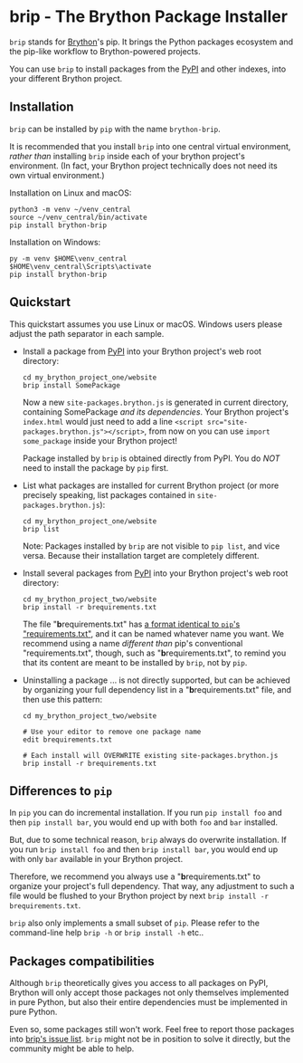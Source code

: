 # brip - The Brython Package Installer

`brip` stands for [Brython](https://brython.info/)'s pip.
It brings the Python packages ecosystem and the pip-like workflow to Brython-powered projects.

You can use `brip` to install packages from the [PyPI](https://pypi.org) and other indexes, into your different Brython project.


## Installation

`brip` can be installed by `pip` with the name `brython-brip`.

It is recommended that you install `brip` into one central virtual environment,
*rather than* installing `brip` inside each of your brython project's environment.
(In fact, your Brython project technically does not need its own virtual environment.)

Installation on Linux and macOS:

```
python3 -m venv ~/venv_central
source ~/venv_central/bin/activate
pip install brython-brip
```

Installation on Windows:

```
py -m venv $HOME\venv_central
$HOME\venv_central\Scripts\activate
pip install brython-brip
```


## Quickstart

This quickstart assumes you use Linux or macOS.
Windows users please adjust the path separator in each sample.

* Install a package from [PyPI](https://pypi.org) into your Brython project's web root directory:

  ```
  cd my_brython_project_one/website
  brip install SomePackage
  ```

  Now a new `site-packages.brython.js` is generated in current directory,
  containing SomePackage *and its dependencies*.
  Your Brython project's `index.html` would just need to add a line
  `<script src="site-packages.brython.js"></script>`,
  from now on you can use `import some_package` inside your Brython project!

  Package installed by `brip` is obtained directly from PyPI.
  You do *NOT* need to install the package by `pip` first.


* List what packages are installed for current Brython project
  (or more precisely speaking, list packages contained in `site-packages.brython.js`):

  ```
  cd my_brython_project_one/website
  brip list
  ```

  Note:
  Packages installed by `brip` are not visible to `pip list`, and vice versa.
  Because their installation target are completely different.


* Install several packages from [PyPI](https://pypi.org) into your Brython project's web root directory:

  ```
  cd my_brython_project_two/website
  brip install -r brequirements.txt
  ```

  The file "**b**requirements.txt" has
  [a format identical to `pip`'s "requirements.txt"](https://pip.pypa.io/en/stable/cli/pip_install/#requirements-file-format),
  and it can be named whatever name you want.
  We recommend using a name *different than* pip's conventional "requirements.txt",
  though, such as "**b**requirements.txt",
  to remind you that its content are meant to be installed by `brip`, not by `pip`.


* Uninstalling a package ... is not directly supported, but can be achieved by
  organizing your full dependency list in a "**b**requirements.txt" file,
  and then use this pattern:

  ```
  cd my_brython_project_two/website

  # Use your editor to remove one package name
  edit brequirements.txt

  # Each install will OVERWRITE existing site-packages.brython.js
  brip install -r brequirements.txt
  ```


## Differences to `pip`

In `pip` you can do incremental installation.
If you run `pip install foo` and then `pip install bar`,
you would end up with both `foo` and `bar` installed.

But, due to some technical reason, `brip` always do overwrite installation.
If you run `brip install foo` and then `brip install bar`,
you would end up with only `bar` available in your Brython project.

Therefore, we recommend you always use a "**b**requirements.txt"
to organize your project's full dependency.
That way, any adjustment to such a file would be flushed to your Brython project
by next `brip install -r brequirements.txt`.

`brip` also only implements a small subset of `pip`.
Please refer to the command-line help `brip -h` or `brip install -h` etc..


## Packages compatibilities

Although `brip` theoretically gives you access to all packages on PyPI,
Brython will only accept those packages not only themselves implemented in pure Python,
but also their entire dependencies must be implemented in pure Python.

Even so, some packages still won't work.
Feel free to report those packages into
[brip's issue list](https://github.com/rayluo/brip/issues).
`brip` might not be in position to solve it directly,
but the community might be able to help.

